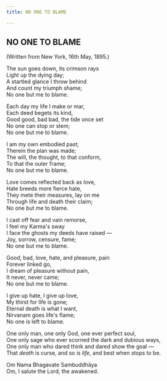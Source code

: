 ```yaml
---
title: NO ONE TO BLAME

---
```





  

## NO ONE TO BLAME

(Written from New York, 16th May, 1895.)

The sun goes down, its crimson rays  
        Light up the dying day;  
A startled glance I throw behind  
        And count my triumph shame;  
                No one but me to blame.

Each day my life I make or mar,  
        Each deed begets its kind,  
Good good, bad bad, the tide once set  
        No one can stop or stem;  
                No one but me to blame.

I am my own embodied past;  
        Therein the plan was made;  
The will, the thought, to that conform,  
        To that the outer frame;  
                No one but me to blame.

Love comes reflected back as love,  
        Hate breeds more fierce hate,  
They mete their measures, lay on me  
        Through life and death their claim;  
                No one but me to blame.

I cast off fear and vain remorse,  
        I feel my Karma's sway  
I face the ghosts my deeds have raised —  
        Joy, sorrow, censure, fame;  
                No one but me to blame.

Good, bad, love, hate, and pleasure, pain  
        Forever linked go,  
I dream of pleasure without pain,  
        It never, never came;  
                No one but me to blame.

I give up hate, I give up love,  
        My thirst for life is gone;  
Eternal death is what I want,  
        Nirvanam goes life's flame;  
                No one is left to blame.

One only man, one only God, one ever perfect soul,  
One only sage who ever scorned the dark and dubious ways,  
One only man who dared think and dared show the goal —  
That *death* is curse, and so is *life*, and best when stops to be.

Om Nama Bhagavate Sambuddhāya  
Om, I salute the Lord, the awakened.


